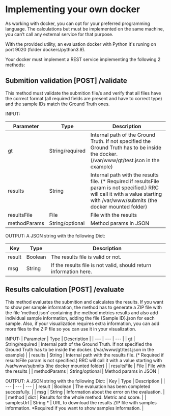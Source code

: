 # Implementing your own docker
As working with docker, you can opt for your preferred programming language. The calculations but must be implemented on the same machine, you can’t call any external service for that purpose.

With the provided utility, an evaluation docker with Python it's runing on port 9020 (folder dockers/python3.9).

Your docker must implement a REST service implementing the following 2 methods:

## Submition validation [POST] /validate
This method must validate the submition file/s and verify that all files have the correct format (all required fields are present and have to correct type) and the sample IDs match the Ground Truth ones.

INPUT:

| Parameter | Type | Description |
| --- | --- | --- |
| gt | String/required | Internal path of the Ground Truth. If not specified the Ground Truth has to be inside the docker. (/var/www/gt/test.json in the example) |
| results | String | Internal path with the results file. (* Required if resultsFile param is not specified.) RRC will call it with a value starting with /var/www/submits (the docker mounted folder) |
| resultsFile | File | File with the results |
| methodParams | String/optional | Method params in JSON |


OUTPUT:
A JSON string with the following Dict:

| Key | Type | Description |
| --- | --- | --- |
| result | Boolean | The results file is valid or not. |
| msg | String | If the results file is not valid, should return information here. |




## Results calculation [POST] /evaluate
This method evaluates the submition and calculates the results. If you want to show per sample information, the method has to generate a ZIP file with the file ‘method.json’ containing the method metrics results and also add individual sample information, adding the file {Sample ID}.json for each sample. Also, if your visualization requires extra information, you can add more files to the ZIP file so you can use it in your visualization.


INPUT:
| Parameter | Type | Description |
| --- | --- | --- |
| gt | String/required | Internal path of the Ground Truth. If not specified the Ground Truth has to be inside the docker. (/var/www/gt/test.json in the example) |
| results | String | Internal path with the results file. (* Required if resultsFile param is not specified.) RRC will call it with a value starting with /var/www/submits (the docker mounted folder) |
| resultsFile | File | File with the results |
| methodParams | String/optional | Method params in JSON |

OUTPUT:
A JSON string with the following Dict:
| Key | Type | Description |
| --- | --- | --- |
| result | Boolean | The evaluation has been completed succesfully. |
| msg | String | Information about the error on the evaluation. |
| method | dict | Results for the whole method. Metric and score. |
| samplesUrl | String * | URL to download the results ZIP file with samples information. *Required if you want to show samples information. |



